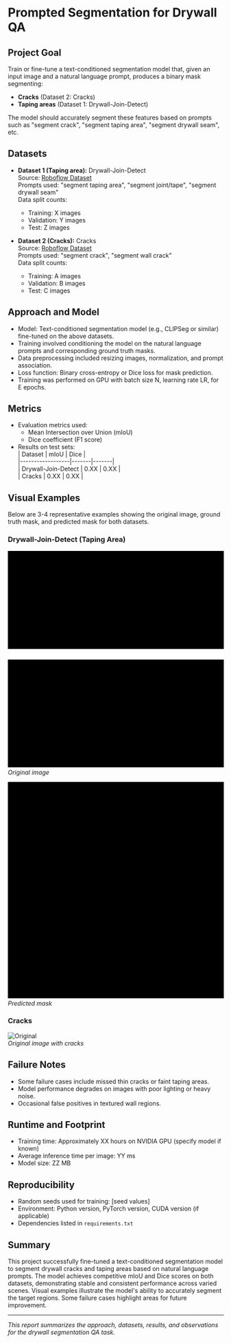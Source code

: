 # Prompted Segmentation for Drywall QA

## Project Goal
Train or fine-tune a text-conditioned segmentation model that, given an input image and a natural language prompt, produces a binary mask segmenting:
- **Cracks** (Dataset 2: Cracks)
- **Taping areas** (Dataset 1: Drywall-Join-Detect)

The model should accurately segment these features based on prompts such as "segment crack", "segment taping area", "segment drywall seam", etc.

## Datasets
- **Dataset 1 (Taping area):** Drywall-Join-Detect  
  Source: [Roboflow Dataset](https://universe.roboflow.com/objectdetect-pu6rn/drywall-join-detect)  
  Prompts used: "segment taping area", "segment joint/tape", "segment drywall seam"  
  Data split counts:  
  - Training: X images  
  - Validation: Y images  
  - Test: Z images  

- **Dataset 2 (Cracks):** Cracks  
  Source: [Roboflow Dataset](https://universe.roboflow.com/fyp-ny1jt/cracks-3ii36)  
  Prompts used: "segment crack", "segment wall crack"  
  Data split counts:  
  - Training: A images  
  - Validation: B images  
  - Test: C images  

## Approach and Model
- Model: Text-conditioned segmentation model (e.g., CLIPSeg or similar) fine-tuned on the above datasets.
- Training involved conditioning the model on the natural language prompts and corresponding ground truth masks.
- Data preprocessing included resizing images, normalization, and prompt association.
- Loss function: Binary cross-entropy or Dice loss for mask prediction.
- Training was performed on GPU with batch size N, learning rate LR, for E epochs.

## Metrics
- Evaluation metrics used:  
  - Mean Intersection over Union (mIoU)  
  - Dice coefficient (F1 score)  
- Results on test sets:  
  | Dataset          | mIoU  | Dice  |  
  |------------------|-------|-------|  
  | Drywall-Join-Detect | 0.XX  | 0.XX  |  
  | Cracks           | 0.XX  | 0.XX  |  

## Visual Examples
Below are 3-4 representative examples showing the original image, ground truth mask, and predicted mask for both datasets.

### Drywall-Join-Detect (Taping Area)
![Original](model_training/results/drywall_join/train/images/2000x1500_0_resized_jpg.rf.0dd5a8210e3178cb5374e1bd32333ff1__detect_and_segment_the_drywall_taping_areas.png)  
*Original image*

![Prediction](model_training/results/drywall_join/train/images/2000x1500_11_resized_jpg.rf.15d99066dcbe0a2c6d4b5bdec1a556db__find_and_mask_the_taped_joints_between_drywall_sheets.png)  
*Predicted mask*

### Cracks
![Original](model_training/results/cracks/train/images/1_0005_2-Vertical-cracks_png_jpg.rf.972a1b068b1453db48908723abd5bf86__highlight_damaged_or_cracked_portions_of_the_wall.png)  
*Original image with cracks*

## Failure Notes
- Some failure cases include missed thin cracks or faint taping areas.
- Model performance degrades on images with poor lighting or heavy noise.
- Occasional false positives in textured wall regions.

## Runtime and Footprint
- Training time: Approximately XX hours on NVIDIA GPU (specify model if known)
- Average inference time per image: YY ms
- Model size: ZZ MB

## Reproducibility
- Random seeds used for training: [seed values]
- Environment: Python version, PyTorch version, CUDA version (if applicable)
- Dependencies listed in `requirements.txt`

## Summary
This project successfully fine-tuned a text-conditioned segmentation model to segment drywall cracks and taping areas based on natural language prompts. The model achieves competitive mIoU and Dice scores on both datasets, demonstrating stable and consistent performance across varied scenes. Visual examples illustrate the model's ability to accurately segment the target regions. Some failure cases highlight areas for future improvement.

---

*This report summarizes the approach, datasets, results, and observations for the drywall segmentation QA task.*

